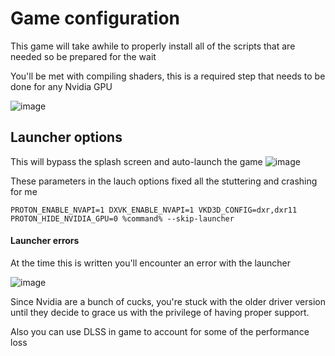 # Game configuration
This game will take awhile to properly install all of the scripts that are needed so be prepared for the wait

You'll be met with compiling shaders, this is a required step that needs to be done for any Nvidia GPU

![image](https://github.com/DafDandy/Fedora_New_Install/assets/102477185/daaf8393-26dd-4feb-acdc-05b21167c3a0)




## Launcher options

This will bypass the splash screen and auto-launch the game
![image](https://github.com/DafDandy/Fedora_New_Install/assets/102477185/38d04526-8332-40bf-a6d3-0b8de41996c5)

These parameters in the lauch options fixed all the stuttering and crashing for me

    PROTON_ENABLE_NVAPI=1 DXVK_ENABLE_NVAPI=1 VKD3D_CONFIG=dxr,dxr11 PROTON_HIDE_NVIDIA_GPU=0 %command% --skip-launcher


#### Launcher errors

At the time this is written you'll encounter an error with the launcher

![image](https://github.com/DafDandy/ubuntu_new_install/assets/102477185/a7cbe749-98b0-4454-add0-1c52cfde360b)

Since Nvidia are a bunch of cucks, you're stuck with the older driver version until they decide to grace us with the privilege of having proper support.




Also you can use DLSS in game to account for some of the performance loss
